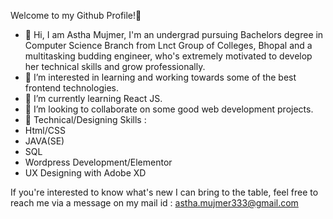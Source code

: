 Welcome to my Github Profile!👋

- 🌱 Hi, I am Astha Mujmer, I'm an undergrad pursuing Bachelors degree in Computer Science Branch from Lnct Group of Colleges, Bhopal and a multitasking budding engineer, who's extremely motivated to develop her technical skills and grow professionally.
- 🌱 I’m interested in learning and working towards some of the best frontend technologies.
- 🌱 I’m currently learning React JS.
- 🌱 I’m looking to collaborate on some good web development projects.
- 🌱 Technical/Designing Skills :
- Html/CSS
- JAVA(SE)
- SQL
- Wordpress Development/Elementor
- UX Designing with Adobe XD

If you're interested to know what's new I can bring to the table, feel free to reach me via a message on my mail id : astha.mujmer333@gmail.com
